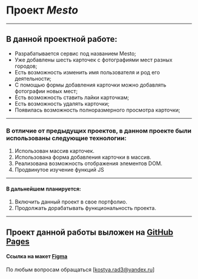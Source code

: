 # Проект ***Mesto***
------
## В данной проектной работе:
* Разрабатывается сервис под названием Mesto;
* Уже добавлены шесть карточек с фотографиями мест разных городов;
* Есть возможность изменить имя пользователя и род его деятельности;
* С помощью формы добавления карточки можно добавлять фотографии новых мест;
* Есть возможность ставить лайки карточкам;
* Есть возможность удалять карточки;
* Появилась возможность полноразмерного просмотра карточки;
------
### В отличие от предыдущих проектов, в данном проекте были использованы следующие технологии:
1. Использован массив карточек.
2. Использована форма добавления карточки в массив.
3. Реализована возможность отображения элементов DOM.
4. Продвинутое изучение функций JS
------
#### В дальнейшем планируется:
1. Включить данный проект в свое портфолио.
2. Продолжать дорабатывать функциональность проекта.
------

Проект данной работы выложен на [GitHub Pages](https://kostyarad3.github.io/mesto/ "GitHub Pages")
------
#### Ссылка на макет [Figma](https://www.figma.com/file/bjyvbKKJN2naO0ucURl2Z0/JavaScript.-Sprint-5?node-id=0%3A1 "Макет Figma")


По любым вопросам обращаться [kostya.rad3@yandex.ru]


